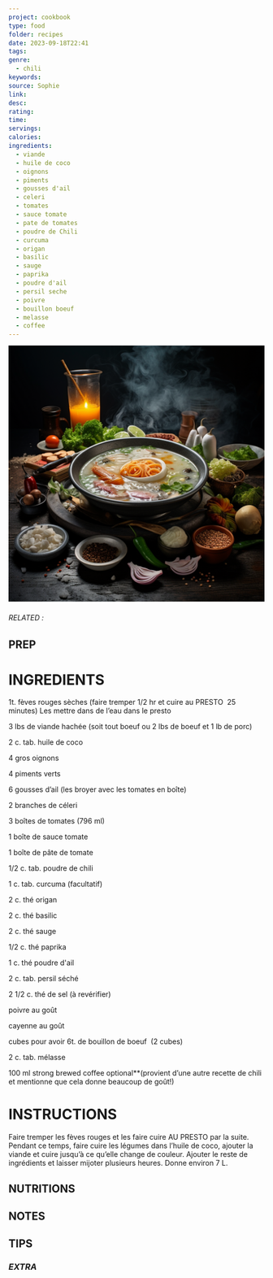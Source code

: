 ```yaml
---
project: cookbook
type: food
folder: recipes
date: 2023-09-18T22:41
tags: 
genre:
  - chili
keywords: 
source: Sophie
link: 
desc: 
rating: 
time: 
servings: 
calories: 
ingredients:
  - viande
  - huile de coco
  - oignons
  - piments
  - gousses d'ail
  - celeri
  - tomates
  - sauce tomate
  - pate de tomates
  - poudre de Chili
  - curcuma
  - origan
  - basilic
  - sauge
  - paprika
  - poudre d'ail
  - persil seche
  - poivre
  - bouillon boeuf
  - melasse
  - coffee
---
```


![IMAGE](_default.png)

###### *RELATED* : 


## PREP


# INGREDIENTS

1t. fèves rouges sèches (faire tremper 1/2 hr et cuire au PRESTO  25 minutes) Les mettre dans de l’eau dans le presto

3 lbs de viande hachée (soit tout boeuf ou 2 lbs de boeuf et 1 lb de porc)

2 c. tab. huile de coco

4 gros oignons 

4 piments verts

6 gousses d’ail (les broyer avec les tomates en boîte)

2 branches de céleri

3 boîtes de tomates (796 ml)

1 boîte de sauce tomate

1 boîte de pâte de tomate

1/2 c. tab. poudre de chili

1 c. tab. curcuma (facultatif)

2 c. thé origan

2 c. thé basilic

2 c. thé sauge 

1/2 c. thé paprika

1 c. thé poudre d'ail

2 c. tab. persil séché

2 1/2 c. thé de sel (à revérifier)

poivre au goût

cayenne au goût

cubes pour avoir 6t. de bouillon de boeuf  (2 cubes)

2 c. tab. mélasse

100 ml strong brewed coffee optional**(provient d’une autre recette de chili et mentionne que cela donne beaucoup de goût!)


# INSTRUCTIONS

Faire tremper les fèves rouges et les faire cuire AU PRESTO par la suite. Pendant ce temps, faire cuire les légumes dans l’huile de coco, ajouter la viande et cuire jusqu’à ce qu’elle change de couleur. Ajouter le reste de ingrédients et laisser mijoter plusieurs heures. Donne environ 7 L.


## NUTRITIONS



## NOTES



## TIPS



### *EXTRA*



